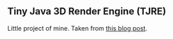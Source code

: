 ## Tiny Java 3D Render Engine (TJRE)

Little project of mine. Taken from [this blog post](http://blog.rogach.org/2015/08/how-to-create-your-own-simple-3d-render.html).
